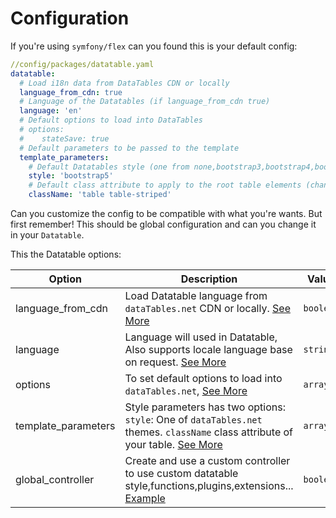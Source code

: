 Configuration
=========

If you're using ``symfony/flex`` can you found this is your default config:

```yaml
//config/packages/datatable.yaml
datatable:
  # Load i18n data from DataTables CDN or locally
  language_from_cdn: true
  # Language of the Datatables (if language_from_cdn true)
  language: 'en'
  # Default options to load into DataTables
  # options:
  #    stateSave: true
  # Default parameters to be passed to the template
  template_parameters:
    # Default Datatables style (one from none,bootstrap3,bootstrap4,bootstrap5,foundation,bulma,jqueryui)
    style: 'bootstrap5'
    # Default class attribute to apply to the root table elements (change it to be compatible with the style)
    className: 'table table-striped'
```

Can you customize the config to be compatible with what you're wants.
But first remember! This should be global configuration and can you change it in your `Datatable`.

This the Datatable options:


| Option | Description | Value |
| ---- | ---- | ---- |
| language_from_cdn | Load Datatable language from ``dataTables.net`` CDN or locally. [See More](/docs/languages_and_translation.md#locally-datatable-translation)   | ``boolean``  |
| language          | Language will used in Datatable, Also supports locale language base on request. [See More](/docs/languages_and_translation.md#available-language-options) | ``string``   |
| options           | To set default options to load into ``dataTables.net``, [See More](https://datatables.net/reference/option)  | ``array``    |
| template_parameters | Style parameters has two options: ``style``: One of ``dataTables.net`` themes. ``className`` class attribute of your table. [See More](/docs/themes.md)   | ``array``    |
| global_controller | Create and use a custom controller to use custom datatable style,functions,plugins,extensions... [Example](/docs/global_controller_example.md)   | ``boolean``  |

